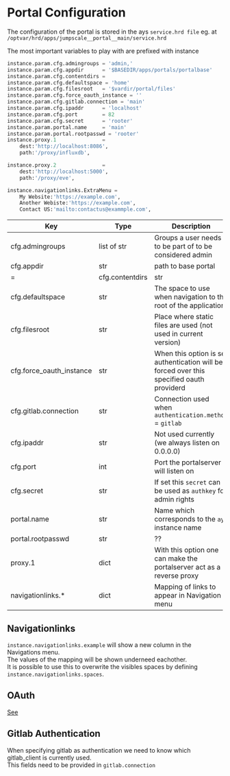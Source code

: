 # Portal Configuration

The configuration of the portal is stored in the ays `service.hrd file` eg. at `/optvar/hrd/apps/jumpscale__portal__main/service.hrd
`

The most important variables to play with are prefixed with instance

```python
instance.param.cfg.admingroups = 'admin,'
instance.param.cfg.appdir      = '$BASEDIR/apps/portals/portalbase'
instance.param.cfg.contentdirs =
instance.param.cfg.defaultspace = 'home'
instance.param.cfg.filesroot   = '$vardir/portal/files'
instance.param.cfg.force_oauth_instance = ''
instance.param.cfg.gitlab.connection = 'main'
instance.param.cfg.ipaddr      = 'localhost'
instance.param.cfg.port        = 82
instance.param.cfg.secret      = 'rooter'
instance.param.portal.name     = 'main'
instance.param.portal.rootpasswd = 'rooter'
instance.proxy.1               =
    dest:'http://localhost:8086',
    path:'/proxy/influxdb',

instance.proxy.2               =
    dest:'http://localhost:5000',
    path:'/proxy/eve',

instance.navigationlinks.ExtraMenu =
    My Website:'https://example.com',
    Another Webiste:'https://example.com',
    Contact US:'mailto:contactus@exammple.com',

```

|Key|Type|Description|
|---|----|-----------|
|cfg.admingroups|list of str| Groups a user needs to be part of to be considered admin|
|cfg.appdir|str|path to base portal|
=|cfg.contentdirs|str|Comma seperated list of dirs which should be considerd as basedirs, directories which can contain spaces and actors|
|cfg.defaultspace|str|The space to use when navigation to the root of the application|
|cfg.filesroot|str|Place where static files are used (not used in current version)|
|cfg.force_oauth_instance|str|When this option is set authentication will be forced over this specified oauth providerd|
|cfg.gitlab.connection|str|Connection used when `authentication.method` = `gitlab`|
|cfg.ipaddr|str|Not used currently (we always listen on 0.0.0.0)|
|cfg.port|int|Port the portalserver will listen on|
|cfg.secret|str|If set this `secret` can be used as `authkey` for admin rights|
|portal.name|str|Name which corresponds to the `ays` instance name|
|portal.rootpasswd|str| ??|
|proxy.1|dict|With this option one can make the portalserver act as a reverse proxy|
|navigationlinks.\*|dict|Mapping of links to appear in Navigation menu|


## Navigationlinks

`instance.navigationlinks.example` will show a new column in the Navigations menu.  
The values of the mapping will be shown underneed eachother.  
It is possible to use this to overwrite the visibles spaces by defining `instance.navigationlinks.spaces`.

## OAuth

[See](Oauth-Support.md)

## Gitlab Authentication

When specifying gitlab as authentication we need to know which gitlab_client is currently used.  
This fields need to be provided in `gitlab.connection`
